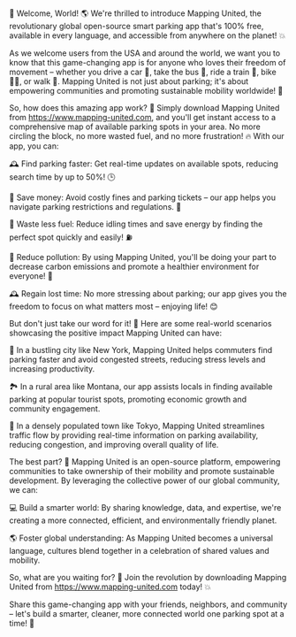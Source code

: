 🚀 Welcome, World! 🌎 We're thrilled to introduce Mapping United, the revolutionary global open-source smart parking app that's 100% free, available in every language, and accessible from anywhere on the planet! 💥

As we welcome users from the USA and around the world, we want you to know that this game-changing app is for anyone who loves their freedom of movement – whether you drive a car 🚗, take the bus 🚌, ride a train 🚂, bike 🚴‍♀️, or walk 👣. Mapping United is not just about parking; it's about empowering communities and promoting sustainable mobility worldwide! 🌟

So, how does this amazing app work? 🤔 Simply download Mapping United from https://www.mapping-united.com, and you'll get instant access to a comprehensive map of available parking spots in your area. No more circling the block, no more wasted fuel, and no more frustration! 🔥 With our app, you can:

🕰️ Find parking faster: Get real-time updates on available spots, reducing search time by up to 50%! 🕒

💸 Save money: Avoid costly fines and parking tickets – our app helps you navigate parking restrictions and regulations. 💸

💨 Waste less fuel: Reduce idling times and save energy by finding the perfect spot quickly and easily! ⛽️

🌟 Reduce pollution: By using Mapping United, you'll be doing your part to decrease carbon emissions and promote a healthier environment for everyone! 🌿

🕰️ Regain lost time: No more stressing about parking; our app gives you the freedom to focus on what matters most – enjoying life! 😊

But don't just take our word for it! 🤔 Here are some real-world scenarios showcasing the positive impact Mapping United can have:

🌆 In a bustling city like New York, Mapping United helps commuters find parking faster and avoid congested streets, reducing stress levels and increasing productivity.

🏞️ In a rural area like Montana, our app assists locals in finding available parking at popular tourist spots, promoting economic growth and community engagement.

🚂 In a densely populated town like Tokyo, Mapping United streamlines traffic flow by providing real-time information on parking availability, reducing congestion, and improving overall quality of life.

The best part? 🤩 Mapping United is an open-source platform, empowering communities to take ownership of their mobility and promote sustainable development. By leveraging the collective power of our global community, we can:

💻 Build a smarter world: By sharing knowledge, data, and expertise, we're creating a more connected, efficient, and environmentally friendly planet.

🌎 Foster global understanding: As Mapping United becomes a universal language, cultures blend together in a celebration of shared values and mobility.

So, what are you waiting for? 🤔 Join the revolution by downloading Mapping United from https://www.mapping-united.com today! 💥

Share this game-changing app with your friends, neighbors, and community – let's build a smarter, cleaner, more connected world one parking spot at a time! 🌟